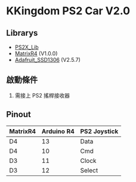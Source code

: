 # KKingdom PS2 Car V2.0

## Librarys
* [PS2X_Lib](../Librarys/PS2X_lib/)
* [MatrixR4](https://github.com/CIRCUSPi/MatrixR4Arduino) (V1.0.0)
* [Adafruit_SSD1306](https://github.com/adafruit/Adafruit_SSD1306) (V2.5.7)

## 啟動條件
1. 需接上 PS2 搖桿接收器

## Pinout
| MatrixR4 | Arduino R4 | PS2 Joystick |
| --- | --- | --- |
| D4 | 13 | Data |
| D4 | 10 | Cmd |
| D3 | 11 | Clock |
| D3 | 12 | Select |

